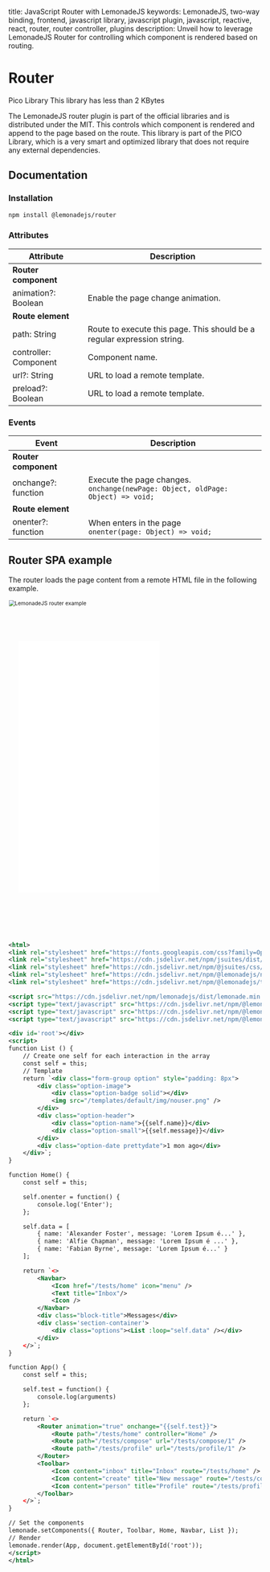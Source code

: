 title: JavaScript Router with LemonadeJS
keywords: LemonadeJS, two-way binding, frontend, javascript library, javascript plugin, javascript, reactive, react, router, router controller, plugins
description: Unveil how to leverage LemonadeJS Router for controlling which component is rendered based on routing.

Router
======

Pico Library This library has less than 2 KBytes  
  
The LemonadeJS router plugin is part of the official libraries and is distributed under the MIT. This controls which component is rendered and append to the page based on the route. This library is part of the PICO Library, which is a very smart and optimized library that does not require any external dependencies.  
  

Documentation
-------------

  

### Installation

```bash
npm install @lemonadejs/router
```
  

### Attributes

| Attribute | Description |
|  --- | --- |
| **Router component** |
| animation?: Boolean | Enable the page change animation. |
| **Route element** |
| path: String | Route to execute this page. This should be a regular expression string. |
| controller: Component | Component name. |
| url?: String | URL to load a remote template. |
| preload?: Boolean | URL to load a remote template. |

### Events

| Event | Description |
| --- | --- |
| **Router component** |     |
| onchange?: function | Execute the page changes.  <br>`onchange(newPage: Object, oldPage: Object) => void;` |
| **Route element** |     |
| onenter?: function | When enters in the page  <br>`onenter(page: Object) => void;` |



Router SPA example
------------------

The router loads the page content from a remote HTML file in the following example.  

<div style="width: 428px; height: 889px; overflow: hidden; transform-origin: 0px 0px 0px; zoom:0.75;">
    <div style="position: relative; top: 0px; left: 0px; width: 428px; height: 889px; background: none; transform-origin: 0px 0px 0px; transform: scale(1);">
        <img src="img/iphone6_front.png" style="position: absolute; top: 0px; left: 0px; width: 100%; height: 100%;" alt="LemonadeJS router example"/>
        <iframe src="/tests/home" class="bio-mp-screen" style="position: absolute; top: 109px; left: 26.5px; width: 375px; height: 669px; border: 0px;"></iframe>
    </div>
</div>

```xml
<html>
<link rel="stylesheet" href="https://fonts.googleapis.com/css?family=Open+Sans|Roboto|Material+Icons" />
<link rel="stylesheet" href="https://cdn.jsdelivr.net/npm/jsuites/dist/jsuites.min.css" />
<link rel="stylesheet" href="https://cdn.jsdelivr.net/npm/@jsuites/css/dist/style.min.css" />
<link rel="stylesheet" href="https://cdn.jsdelivr.net/npm/@lemonadejs/navbar/dist/style.css" />
<link rel="stylesheet" href="https://cdn.jsdelivr.net/npm/@lemonadejs/toolbar/dist/style.css" type="text/css" />

<script src="https://cdn.jsdelivr.net/npm/lemonadejs/dist/lemonade.min.js"></script>
<script type="text/javascript" src="https://cdn.jsdelivr.net/npm/@lemonadejs/router/dist/index.min.js"></script>
<script type="text/javascript" src="https://cdn.jsdelivr.net/npm/@lemonadejs/toolbar/dist/index.min.js"></script>
<script type="text/javascript" src="https://cdn.jsdelivr.net/npm/@lemonadejs/navbar/dist/index.min.js"></script>

<div id='root'></div>
<script>
function List () {
    // Create one self for each interaction in the array
    const self = this;
    // Template
    return `<div class="form-group option" style="padding: 8px">
        <div class="option-image">
            <div class="option-badge solid"></div>
            <img src="/templates/default/img/nouser.png" />
        </div>
        <div class="option-header">
            <div class="option-name">{{self.name}}</div>
            <div class="option-small">{{self.message}}</div>
        </div>
        <div class="option-date prettydate">1 mon ago</div>
    </div>`;
}

function Home() {
    const self = this;

    self.onenter = function() {
        console.log('Enter');
    };

    self.data = [
        { name: 'Alexander Foster', message: 'Lorem Ipsum é...' },
        { name: 'Alfie Chapman', message: 'Lorem Ipsum é ...' },
        { name: 'Fabian Byrne', message: 'Lorem Ipsum é...' }
    ];

    return `<>
        <Navbar>
            <Icon href="/tests/home" icon="menu" />
            <Text title="Inbox"/>
            <Icon />
        </Navbar>
        <div class="block-title">Messages</div>
        <div class='section-container'>
            <div class="options"><List :loop="self.data" /></div>
        </div>
    </>`;
}

function App() {
    const self = this;

    self.test = function() {
        console.log(arguments)
    };

    return `<>
        <Router animation="true" onchange="{{self.test}}">
            <Route path="/tests/home" controller="Home" />
            <Route path="/tests/compose" url="/tests/compose/1" />
            <Route path="/tests/profile" url="/tests/profile/1" />
        </Router>
        <Toolbar>
            <Icon content="inbox" title="Inbox" route="/tests/home" />
            <Icon content="create" title="New message" route="/tests/compose" />
            <Icon content="person" title="Profile" route="/tests/profile" />
        </Toolbar>
    </>`;
}

// Set the components
lemonade.setComponents({ Router, Toolbar, Home, Navbar, List });
// Render
lemonade.render(App, document.getElementById('root'));
</script>
</html>
```